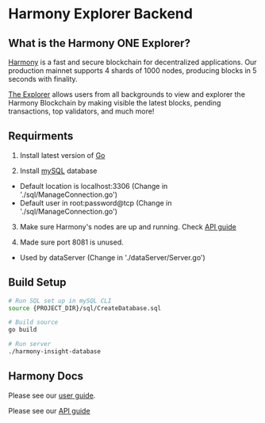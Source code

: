 Harmony Explorer Backend
=======

What is the Harmony ONE Explorer?
--------------

[Harmony](https://www.harmony.one/) is a fast and secure blockchain for decentralized applications.
Our production mainnet supports 4 shards of 1000 nodes, producing blocks in 5 seconds with finality.

[The Explorer](http://54.212.182.221:8080/#/) allows users from all backgrounds to view and explorer the Harmony Blockchain by
making visible the latest blocks, pending transactions, top validators, and much more!

## Requirments

1) Install latest version of [Go](https://golang.org/dl/)

2) Install [mySQL](https://www.mysql.com/) database
  - Default location is localhost:3306 (Change in './sql/ManageConnection.go')
  - Default user in root:password@tcp (Change in './sql/ManageConnection.go')

3) Make sure Harmony's nodes are up and running. Check [API guide](https://api.hmny.io/)

4) Made sure port 8081 is unused. 
  - Used by dataServer (Change in './dataServer/Server.go')

## Build Setup

```bash
# Run SQL set up in mySQL CLI
source {PROJECT_DIR}/sql/CreateDatabase.sql
```

```bash
# Build source
go build

# Run server
./harmony-insight-database
```

## Harmony Docs

Please see our [user guide](https://docs.harmony.one/home/).

Please see our [API guide](https://api.hmny.io/)
